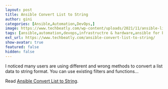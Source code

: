 ```yaml
---
layout: post
title: Ansible Convert List to String
author: gini
categories: [Ansible,Automation,DevOps,]
image: https://www.techbeatly.com/wp-content/uploads/2021/11/ansible-list-to-string-1024x576.png
tags: [ansible,automation,devops,infrastructre & hardware,ansible for beginners,ansible full course,ansible list to string,ansible list to string operation,ansible string handling,ansible string to list,how to convert list to string in ansible,]
ext_url: https://www.techbeatly.com/ansible-convert-list-to-string/
show-avatar: true
featured: false
hidden: false
---
```


I noticed many users are using different and wrong methods to convert a list data to string format. You can use existing filters and functions&#46;&#46;&#46;

Read [Ansible Convert List to String](https://www.techbeatly.com/ansible-convert-list-to-string/).